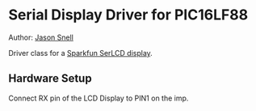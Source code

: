 Serial Display Driver for PIC16LF88
===================================

Author: [Jason Snell](https://github.com/asm/)

Driver class for a [Sparkfun SerLCD display](https://www.sparkfun.com/products/9067).

## Hardware Setup
Connect RX pin of the LCD Display to PIN1 on the imp.